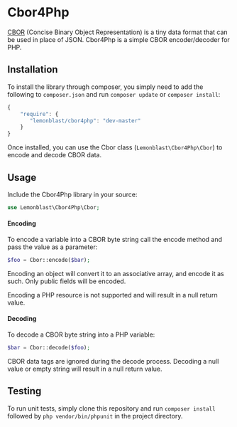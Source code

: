 # Cbor4Php

[CBOR](http://cbor.io/) (Concise Binary Object Representation) is a tiny data format that can be used in place of JSON. Cbor4Php is a simple CBOR encoder/decoder for PHP.

## Installation
To install the library through composer, you simply need to add the following to `composer.json` and run `composer update` or `composer install`:

```JavaScript
{
    "require": {
       "lemonblast/cbor4php": "dev-master"
    }
}
```
Once installed, you can use the Cbor class (`Lemonblast\Cbor4Php\Cbor`) to encode and decode CBOR data.

## Usage
Include the Cbor4Php library in your source:

```PHP
use Lemonblast\Cbor4Php\Cbor;
```

#### Encoding
To encode a variable into a CBOR byte string call the encode method and pass the value as a parameter:

```PHP
$foo = Cbor::encode($bar);
```

Encoding an object will convert it to an associative array, and encode it as such. Only public fields will be encoded.

Encoding a PHP resource is not supported and will result in a null return value.

#### Decoding
To decode a CBOR byte string into a PHP variable:

```PHP
$bar = Cbor::decode($foo);
```

CBOR data tags are ignored during the decode process.
Decoding a null value or empty string will result in a null return value.

## Testing
To run unit tests, simply clone this repository and run `composer install` followed by `php vendor/bin/phpunit` in the project directory.


